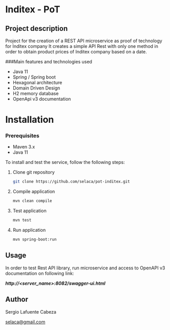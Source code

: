 # Inditex - PoT

## Project description

Project for the creation of a REST API microservice as proof of technology for Inditex company
It creates a simple API Rest with only one method in order to obtain product prices of Inditex company based on a date. 


###Main features and technologies used

- Java 11
- Spring / Spring boot
- Hexagonal architecture
- Domain Driven Design
- H2 memory database
- OpenApi v3 documentation 


# Installation

### Prerequisites

- Maven 3.x
- Java 11


To install and test the service, follow the following steps:

1. Clone git repository

    ```bash
    git clone https://github.com/selaca/pot-inditex.git
   ```
2. Compile application
    ```bash
    mvn clean compile
   ```
3. Test application
    ```bash
    mvn test
   ```
4. Run application

    ```bash
    mvn spring-boot:run
   ```

## Usage

In order to test Rest API library, run microservice and access to OpenAPI v3 documentation on following link: 

***http://<server_name>:8082/swagger-ui.html*** 

## Author
Sergio Lafuente Cabeza

selaca@gmail.com

